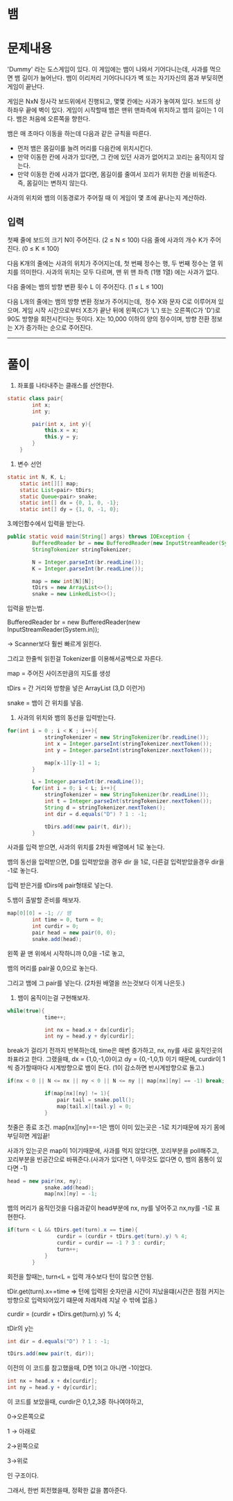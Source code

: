 # 뱀

# 문제내용

'Dummy' 라는 도스게임이 있다. 이 게임에는 뱀이 나와서 기어다니는데, 사과를 먹으면 뱀 길이가 늘어난다. 뱀이 이리저리 기어다니다가 벽 또는 자기자신의 몸과 부딪히면 게임이 끝난다.

게임은 NxN 정사각 보드위에서 진행되고, 몇몇 칸에는 사과가 놓여져 있다. 보드의 상하좌우 끝에 벽이 있다. 게임이 시작할때 뱀은 맨위 맨좌측에 위치하고 뱀의 길이는 1 이다. 뱀은 처음에 오른쪽을 향한다.

뱀은 매 초마다 이동을 하는데 다음과 같은 규칙을 따른다.

- 먼저 뱀은 몸길이를 늘려 머리를 다음칸에 위치시킨다.
- 만약 이동한 칸에 사과가 있다면, 그 칸에 있던 사과가 없어지고 꼬리는 움직이지 않는다.
- 만약 이동한 칸에 사과가 없다면, 몸길이를 줄여서 꼬리가 위치한 칸을 비워준다. 즉, 몸길이는 변하지 않는다.

사과의 위치와 뱀의 이동경로가 주어질 때 이 게임이 몇 초에 끝나는지 계산하라.

## 입력

첫째 줄에 보드의 크기 N이 주어진다. (2 ≤ N ≤ 100) 다음 줄에 사과의 개수 K가 주어진다. (0 ≤ K ≤ 100)

다음 K개의 줄에는 사과의 위치가 주어지는데, 첫 번째 정수는 행, 두 번째 정수는 열 위치를 의미한다. 사과의 위치는 모두 다르며, 맨 위 맨 좌측 (1행 1열) 에는 사과가 없다.

다음 줄에는 뱀의 방향 변환 횟수 L 이 주어진다. (1 ≤ L ≤ 100)

다음 L개의 줄에는 뱀의 방향 변환 정보가 주어지는데,  정수 X와 문자 C로 이루어져 있으며. 게임 시작 시간으로부터 X초가 끝난 뒤에 왼쪽(C가 'L') 또는 오른쪽(C가 'D')로 90도 방향을 회전시킨다는 뜻이다. X는 10,000 이하의 양의 정수이며, 방향 전환 정보는 X가 증가하는 순으로 주어진다.

---

# 풀이

1. 좌표를 나타내주는 클래스를 선언한다.

```java
static class pair{
        int x;
        int y;

        pair(int x, int y){
            this.x = x;
            this.y = y;
        }
    }
```

1. 변수 선언

```java
static int N, K, L;
    static int[][] map;
    static List<pair> tDirs;
    static Queue<pair> snake;
    static int[] dx = {0, 1, 0, -1};
    static int[] dy = {1, 0, -1, 0};
```

3.메인함수에서 입력을 받는다.

```java
public static void main(String[] args) throws IOException {
        BufferedReader br = new BufferedReader(new InputStreamReader(System.in));
        StringTokenizer stringTokenizer;

        N = Integer.parseInt(br.readLine());
        K = Integer.parseInt(br.readLine());

        map = new int[N][N];
        tDirs = new ArrayList<>();
        snake = new LinkedList<>();
```

입력을 받는법.

BufferedReader br = new BufferedReader(new InputStreamReader(System.in));

→ Scanner보다 훨씬 빠르게 읽힌다.

그리고 한줄씩 읽힌걸 Tokenizer를 이용해서공백으로 자른다.

map = 주어진 사이즈만큼의 지도를 생성 

tDirs = 간 거리와 방향을 넣은 ArrayList (3,D 이런거)

snake = 뱀이 간 위치를 넣음.

1. 사과의 위치와 뱀의 동선을 입력받는다.

```java
for(int i = 0 ; i < K ; i++){
            stringTokenizer = new StringTokenizer(br.readLine());
            int x = Integer.parseInt(stringTokenizer.nextToken());
            int y = Integer.parseInt(stringTokenizer.nextToken());

            map[x-1][y-1] = 1;
        }

        L = Integer.parseInt(br.readLine());
        for(int i = 0; i < L; i++){
            stringTokenizer = new StringTokenizer(br.readLine());
            int t = Integer.parseInt(stringTokenizer.nextToken());
            String d = stringTokenizer.nextToken();
            int dir = d.equals("D") ? 1 : -1;

            tDirs.add(new pair(t, dir));
        }
```

사과를 입력 받으면, 사과의 위치를 2차원 배열에서 1로 놓는다.

뱀의 동선을 입력받으면, D를 입력받았을 경우 dir 을 1로, 다른걸 입력받았을경우 dir을 -1로 놓는다.

입력 받은거를 tDirs에 pair형태로 넣는다.

5.뱀이 출발할 준비를 해보자.

```java
map[0][0] = -1; // 뱀
        int time = 0, turn = 0;
        int curdir = 0;
        pair head = new pair(0, 0);
        snake.add(head);
```

왼쪽 끝 맨 위에서 시작하니까 0,0을 -1로 놓고, 

뱀의 머리를 pair꼴 0,0으로 놓는다.

그리고 뱀에 그 pair를 넣는다. (2차원 배열을 쓰는것보다 이게 나은듯.)

1. 뱀이 움직이는걸 구현해보자.

```java
while(true){
            time++;

            int nx = head.x + dx[curdir];
            int ny = head.y + dy[curdir];
```

break가 걸리기 전까지 반복하는데, time은 매번 증가하고, nx, ny를 새로 움직인곳의 좌표라고 한다. 그랬을때, dx = {1,0,-1,0}이고 dy = {0,-1,0,1} 이기 때문에, curdir이 1씩 증가할때마다 시계방향으로 뱀이 돈다. (1이 감소하면 반시계방향으로 돌고.)

```java
if(nx < 0 || N <= nx || ny < 0 || N <= ny || map[nx][ny] == -1) break;

            if(map[nx][ny] != 1){
                pair tail = snake.poll();
                map[tail.x][tail.y] = 0;
            }
```

첫줄은 종료 조건. map[nx][ny]==-1은 뱀이 이미 있는곳은 -1로 치기때문에 자기 몸에 부딛히면 게임끝!

사과가 있는곳은 map이 1이기때문에, 사과를 먹지 않았다면, 꼬리부분을 poll해주고, 꼬리부분을 빈공간으로 바꿔준다.(사과가 있다면 1, 아무것도 없다면 0, 뱀의 몸통이 있다면 -1)

```java
head = new pair(nx, ny);
            snake.add(head);
            map[nx][ny] = -1;
```

뱀의 머리가 움직인것을 다음과같이 head부분에 nx, ny를 넣어주고 nx,ny를 -1로 표현한다.

```java
if(turn < L && tDirs.get(turn).x == time){
                curdir = (curdir + tDirs.get(turn).y) % 4;
                curdir = curdir == -1 ? 3 : curdir;
                turn++;
            }
        }
```

회전을 할때는, turn<L = 입력 개수보다 턴이 많으면 안됨.

tDir.get(turn).x==time  ⇒ 턴에 입력된 숫자만큼 시간이 지났을떄(시간은 점점 커지는 방향으로 입력되어있기 떄문에 차례차례 지날 수 밖에 없음.)

curdir = (curdir + tDirs.get(turn).y) % 4;

tDir의 y는 

```java
int dir = d.equals("D") ? 1 : -1;

tDirs.add(new pair(t, dir));
```

이전의 이 코드를 참고했을때, D면 1이고 아니면 -1이었다.

```java
int nx = head.x + dx[curdir];
int ny = head.y + dy[curdir];
```

이 코드를 보았을때, curdir은 0,1,2,3중 하나여야하고,

0→오른쪽으로

1 → 아래로

2→왼쪽으로

3→위로 

인 구조이다.

그래서, 한번 회전했을때, 정확한 값을 뽑아준다.